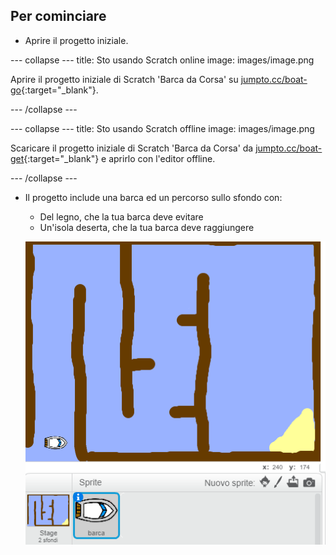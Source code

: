 ## Per cominciare

+ Aprire il progetto iniziale.

--- collapse ---
title: Sto usando Scratch online
image: images/image.png

Aprire il progetto iniziale di Scratch 'Barca da Corsa' su [jumpto.cc/boat-go](https://scratch.mit.edu/projects/63958014/#editor){:target="_blank"}. 

--- /collapse ---

--- collapse ---
title: Sto usando Scratch offline
image: images/image.png

Scaricare il progetto iniziale di Scratch 'Barca da Corsa' da [jumpto.cc/boat-get](http:jumpto.cc/boat-get){:target="_blank"} e aprirlo con l'editor offline. 

--- /collapse ---

+ Il progetto include una barca ed un percorso sullo sfondo con:
    
    + Del legno, che la tua barca deve evitare
    + Un'isola deserta, che la tua barca deve raggiungere
    
    ![screenshot](images/boat-starter.png)

